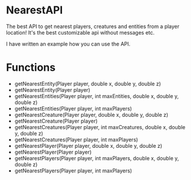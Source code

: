 # NearestAPI
The best API to get nearest players, creatures and entities from a player location! It's the best customizable api without messages etc.

I have written an example how you can use the API.
# Functions
  * getNearestEntity(Player player, double x, double y, double z)
  * getNearestEntity(Player player)
  * getNearestEntities(Player player, int maxEntities, double x, double y, double z)
  * getNearestEntities(Player player, int maxPlayers)
  * getNearestCreature(Player player, double x, double y, double z)
  * getNearestCreature(Player player)
  * getNearestCreatures(Player player, int maxCreatures, double x, double y, double z)
  * getNearestCreatures(Player player, int maxPlayers)
  * getNearestPlayer(Player player, double x, double y, double z)
  * getNearestPlayer(Player player)
  * getNearestPlayers(Player player, int maxPlayers, double x, double y, double z)
  * getNearestPlayers(Player player, int maxPlayers)
